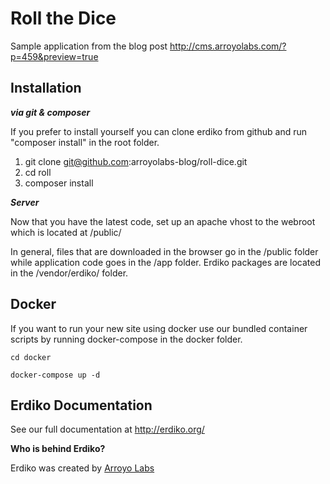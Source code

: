 Roll the Dice
============

Sample application from the blog post http://cms.arroyolabs.com/?p=459&preview=true


Installation
------------

***via git & composer***

If you prefer to install yourself you can clone erdiko from github and run "composer install" in the root folder.

1. git clone git@github.com:arroyolabs-blog/roll-dice.git
2. cd roll
3. composer install

***Server***

Now that you have the latest code, set up an apache vhost to the webroot which is located at /public/

In general, files that are downloaded in the browser go in the /public folder while application code goes in the /app folder.  Erdiko packages are located in the /vendor/erdiko/ folder.


Docker
------

If you want to run your new site using docker use our bundled container scripts by running docker-compose in the docker folder.

	cd docker

	docker-compose up -d


Erdiko Documentation
--------------------

See our full documentation at http://erdiko.org/


**Who is behind Erdiko?**

Erdiko was created by [Arroyo Labs](http://arroyolabs.com)
